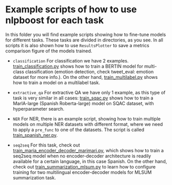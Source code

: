 # Example scripts of how to use nlpboost for each task

In this folder you will find example scripts showing how to fine-tune models for different tasks. These tasks are divided in directories, as you see. In all scripts it is also shown how to use `ResultsPlotter` to save a metrics comparison figure of the models trained.

* `classification`
    For classification we have 2 examples. [train_classification.py](https://github.com/avacaondata/nlpboost/blob/main/examples/classification/train_classification.py) shows how to train a BERTIN model for multi-class classification (emotion detection, check tweet_eval: emotion dataset for more info.). On the other hand, [train_multilabel.py](https://github.com/avacaondata/nlpboost/blob/main/examples/classification/train_multilabel.py) shows how to train a model on a multilabel task.

* `extractive_qa`
    For extractive QA we have only 1 example, as this type of task is very similar in all cases: [train_sqac.py](https://github.com/avacaondata/nlpboost/blob/main/examples/extractive_qa/train_sqac.py) shows how to train a MarIA-large (Spanish Roberta-large) model on SQAC dataset, with hyperparameter search.

* `NER`
    For NER, there is an example script, showing how to train multiple models on multiple NER datasets with different format, where we need to apply a `pre_func` to one of the datasets. The script is called [train_spanish_ner.py](https://github.com/avacaondata/nlpboost/blob/main/examples/NER/train_spanish_ner.py).

* `seq2seq`
    For this task, check out [train_maria_encoder_decoder_marimari.py](https://github.com/avacaondata/nlpboost/blob/main/examples/seq2seq/train_maria_encoder_decoder_marimari.py), which shows how to train a seq2seq model when no encoder-decoder architecture is readily available for a certain language, in this case Spanish. On the other hand, check out [train_summarization_mlsum.py](https://github.com/avacaondata/nlpboost/blob/main/examples/seq2seq/train_summarization_mlsum.py) to learn how to configure training for two multilingual encoder-decoder models for MLSUM summarization task.